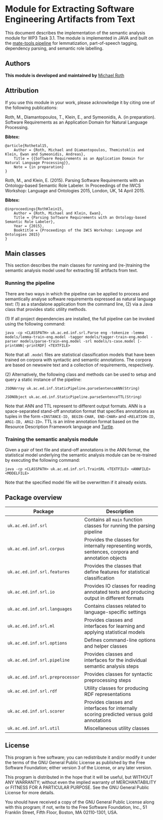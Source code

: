 # Module for Extracting Software Engineering Artifacts from Text

This document describes the implementation of the semantic analysis module for WP3 Task 3.1. The module is implemented in JAVA and built on the [mate-tools pipeline](https://code.google.com/p/mate-tools/) for lemmatization, part-of-speech tagging, dependency parsing, and semantic role labelling.

## Authors

**This module is developed and maintained by** [Michael Roth](mroth@inf.ed.ac.uk)  

## Attribution

If you use this module in your work, please acknowledge it by citing one of the following publications:

Roth, M., Diamantopoulos, T., Klein, E., and Symeonidis, A. (in preparation). Software Requirements as an Application Domain for Natural Language Processing.
    
**Bibtex:**

    @article{Rothetal15,
	    Author = {Roth, Michael and Diamantopoulos, Themistoklis and Klein, Ewan and Symeonidis, Andreas},
	    Title = {{Software Requirements as an Application Domain for Natural Language Processing}},
	    Note = {in preparation}	    
    }
    
Roth, M., and Klein, E. (2015). Parsing Software Requirements with an Ontology-based Semantic Role Labeler. In Proceedings of the IWCS Workshop: Language and Ontologies 2015, London, UK, 14 April 2015.

**Bibtex:**

    @inproceedings{RothKlein15,
	    Author = {Roth, Michael and Klein, Ewan},
	    Title = {Parsing Software Requirements with an Ontology-based Semantic Role Labeler},
	    Year = {2015},
	    Booktitle = {Proceedings of the IWCS Workshop: Language and Ontologies 2015}
    }
    
## Main classes

This section describes the main classes for running and (re-)training the semantic analysis model used for extracting SE artifacts from text. 

### Running the pipeline

There are two ways in which the pipeline can be applied to process and semantically analyse software requirements expressed as natural language text: (1) as a standalone application from the command line, (2) via a Java class that provides static utility methods.

(1) If all project dependencies are installed, the full pipeline can be invoked using the following command:

`java -cp <CLASSPATH> uk.ac.ed.inf.srl.Parse eng -tokenize -lemma models/lemma-train-eng.model -tagger models/tagger-train-eng.model -parser models/parse-train-eng.model -srl models/s-case.model [-printANN|-printRDF] <TEXTFILE>`

Note that all `.model` files are statistical classification models that have been trained on corpora with syntactic and semantic annotations. The corpora are based on newswire text and a collection of requirements, respectively.   

(2) Alternatively, the following class and methods can be used to setup and query a static instance of the pipeline:

`JSONArray uk.ac.ed.inf.StaticPipeline.parseSentenceANN(String)`

`JSONObject uk.ac.ed.inf.StaticPipeline.parseSentenceTTL(String)`

Note that ANN and TTL represent to different output formats. ANN is a space-separated stand-off annotation format that specifies annotations as tuples in the form `<INSTANCE-ID, BEGIN-CHAR, END-CHAR>` and `<RELATION-ID, ARG1-ID, ARG2-ID>`. TTL is an inline annotation format based on the Resource Description Framework language and [Turtle](http://www.w3.org/TeamSubmission/turtle/).  

### Training the semantic analysis module

Given a pair of text file and stand-off annotations in the ANN format, the statistical model underlying the semantic analysis module can be re-trained by executing the following command:

`java -cp <CLASSPATH> uk.ac.ed.inf.srl.TrainSRL <TEXTFILE> <ANNFILE> <MODELFILE>`

Note that the specified model file will be overwritten if it already exists.

## Package overview

Package  | Description
-------- | -----------
`uk.ac.ed.inf.srl`  | Contains all `main` function classes for running the parsing pipeline 
`uk.ac.ed.inf.srl.corpus` | Provides the classes for internally representing words, sentences, corpora and annotation objects
`uk.ac.ed.inf.srl.features` | Provides the classes that define features for statistical classification
`uk.ac.ed.inf.srl.io` | Provides IO classes for reading annotated texts and producing output in different formats
`uk.ac.ed.inf.srl.languages` | Contains classes related to language-specific settings
`uk.ac.ed.inf.srl.ml` | Provides classes and interfaces for learning and applying statistical models
`uk.ac.ed.inf.srl.options` | Defines command-line options and helper classes
`uk.ac.ed.inf.srl.pipeline` | Provides classes and interfaces for the individual semantic analysis steps
`uk.ac.ed.inf.srl.preprocessor` | Provides classes for syntactic preprocessing steps
`uk.ac.ed.inf.srl.rdf` | Utility classes for producing RDF representations
`uk.ac.ed.inf.srl.scorer` | Provides classes and interfaces for internally scoring predicted versus gold annotations  
`uk.ac.ed.inf.srl.util` | Miscellaneous utility classes 

## License

This program is free software; you can redistribute it and/or modify it under
the terms of the GNU General Public License as published by the Free Software
Foundation; either version 3 of the License, or any later version.

This program is distributed in the hope that it will be useful, but WITHOUT
ANY WARRANTY; without even the implied warranty of MERCHANTABILITY or FITNESS
FOR A PARTICULAR PURPOSE. See the GNU General Public License for more
details.

You should have received a copy of the GNU General Public License along with
this program; if not, write to the Free Software Foundation, Inc., 51
Franklin Street, Fifth Floor, Boston, MA 02110-1301, USA.
